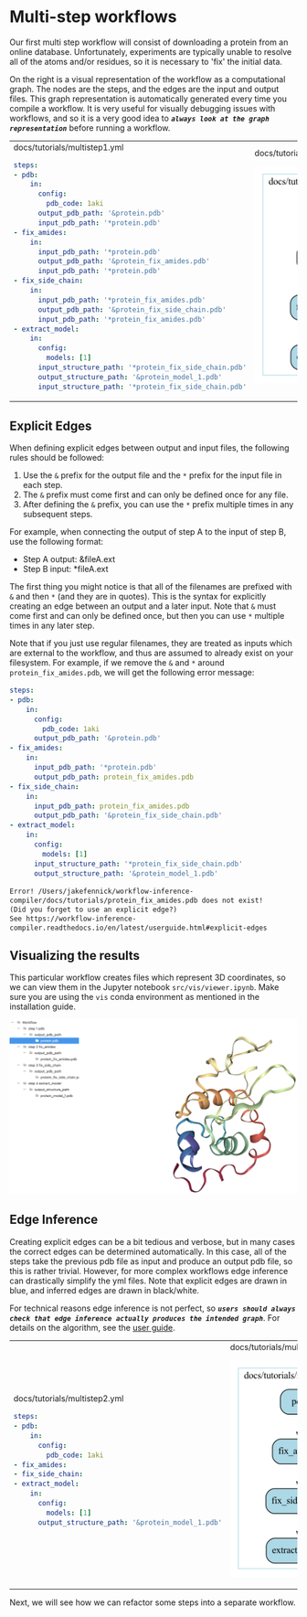 # Multi-step workflows

Our first multi step workflow will consist of downloading a protein from an online database. Unfortunately, experiments are typically unable to resolve all of the atoms and/or residues, so it is necessary to 'fix' the initial data.

On the right is a visual representation of the workflow as a computational graph. The nodes are the steps, and the edges are the input and output files. This graph representation is automatically generated every time you compile a workflow. It is very useful for visually debugging issues with workflows, and so it is a very good idea to ***`always look at the graph representation`*** before running a workflow.

<table>
<tr>
<td>
docs/tutorials/multistep1.yml

```yaml
steps:
- pdb:
    in:
      config:
        pdb_code: 1aki
      output_pdb_path: '&protein.pdb'
      input_pdb_path: '*protein.pdb'
- fix_amides:
    in:
      input_pdb_path: '*protein.pdb'
      output_pdb_path: '&protein_fix_amides.pdb'
      input_pdb_path: '*protein.pdb'
- fix_side_chain:
    in:
      input_pdb_path: '*protein_fix_amides.pdb'
      output_pdb_path: '&protein_fix_side_chain.pdb'
      input_pdb_path: '*protein_fix_amides.pdb'
- extract_model:
    in:
      config:
        models: [1]
      input_structure_path: '*protein_fix_side_chain.pdb'
      output_structure_path: '&protein_model_1.pdb'
      input_structure_path: '*protein_fix_side_chain.pdb'
```

</td>
<td>
docs/tutorials/multistep1.yml.gv.png

![Multistep](multistep1.yml.gv.png)

</td>
</tr>
</table>

## Explicit Edges

When defining explicit edges between output and input files, the following rules should be followed:
1. Use the `&` prefix for the output file and the `*` prefix for the input file in each step.
2. The `&` prefix must come first and can only be defined once for any file.
3. After defining the `&` prefix, you can use the `*` prefix multiple times in any subsequent steps.

For example, when connecting the output of step A to the input of step B, use the following format:
- Step A output: &fileA.ext
- Step B input: *fileA.ext

The first thing you might notice is that all of the filenames are prefixed with `&` and then `*` (and they are in quotes). This is the syntax for explicitly creating an edge between an output and a later input. Note that `&` must come first and can only be defined once, but then you can use `*` multiple times in any later step.

Note that if you just use regular filenames, they are treated as inputs which are external to the workflow, and thus are assumed to already exist on your filesystem. For example, if we remove the `&` and `*` around `protein_fix_amides.pdb`, we will get the following error message:

```yaml
steps:
- pdb:
    in:
      config:
        pdb_code: 1aki
      output_pdb_path: '&protein.pdb'
- fix_amides:
    in:
      input_pdb_path: '*protein.pdb'
      output_pdb_path: protein_fix_amides.pdb
- fix_side_chain:
    in:
      input_pdb_path: protein_fix_amides.pdb
      output_pdb_path: '&protein_fix_side_chain.pdb'
- extract_model:
    in:
      config:
        models: [1]
      input_structure_path: '*protein_fix_side_chain.pdb'
      output_structure_path: '&protein_model_1.pdb'
```

```
Error! /Users/jakefennick/workflow-inference-compiler/docs/tutorials/protein_fix_amides.pdb does not exist!
(Did you forget to use an explicit edge?)
See https://workflow-inference-compiler.readthedocs.io/en/latest/userguide.html#explicit-edges
```

## Visualizing the results

This particular workflow creates files which represent 3D coordinates, so we can view them in the Jupyter notebook `src/vis/viewer.ipynb`. Make sure you are using the `vis` conda environment as mentioned in the installation guide.

![Multistep](protein.png)

## Edge Inference

Creating explicit edges can be a bit tedious and verbose, but in many cases the correct edges can be determined automatically. In this case, all of the steps take the previous pdb file as input and produce an output pdb file, so this is rather trivial. However, for more complex workflows edge inference can drastically simplify the yml files. Note that explicit edges are drawn in blue, and inferred edges are drawn in black/white.

For technical reasons edge inference is not perfect, so ***`users should always check that edge inference actually produces the intended graph`***. For details on the algorithm, see the [user guide](../userguide.md/#edge-inference-algorithm).

<table>
<tr>
<td>
docs/tutorials/multistep2.yml

```yaml
steps:
- pdb:
    in:
      config:
        pdb_code: 1aki
- fix_amides:
- fix_side_chain:
- extract_model:
    in:
      config:
        models: [1]
      output_structure_path: '&protein_model_1.pdb'
```

</td>
<td>
docs/tutorials/multistep2.yml.gv.png

![Multistep](multistep2.yml.gv.png)

</td>
</tr>
</table>

Next, we will see how we can refactor some steps into a separate workflow.